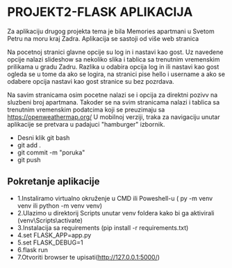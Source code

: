 # PROJEKT2-FLASK APLIKACIJA

Za aplikaciju drugog projekta tema je bila Memories apartmani u Svetom Petru na moru kraj Zadra.
Aplikacija se sastoji od više web stranica 

Na pocetnoj stranici glavne opcije su log in i nastavi kao gost.
Uz navedene opcije nalazi slideshow sa nekoliko slika i tablica sa trenutnim vremenskim prilikama u gradu Zadru.
Razlika u odabira opcija log in ili nastavi kao gost ogleda se u tome da ako se logira, na stranici pise 
hello i username a ako se odabere opcija nastavi kao gost stranice su bez pozrdava.

Na savim stranicama osim pocetne nalazi se i opcija za direktni pozivv na sluzbeni broj apartmana.
Takoder se na svim stranicama nalazi i tablica sa trenutnim vremenskim podatcima koji se preuzimaju sa https://openweathermap.org/
U mobilnoj verziji, traka za navigaciju unutar aplikacije se pretvara u padajuci "hamburger" izbornik.

- Desni klik git bash
- git add .
- git commit -m "poruka"
- git push

## Pokretanje aplikacije

- 1.Instaliramo virtualno okruženje u CMD ili Poweshell-u ( py -m venv venv ili python -m venv venv)
- 2.Ulazimo u direktorij Scripts unutar venv foldera kako bi ga aktivirali (venv\Scripts\activate)
- 3.Instalacija sa requirements (pip install -r requirements.txt)<br>
- 4.set FLASK_APP=app.py<br>
- 5.set FLASK_DEBUG=1<br>
- 6.flask run<br>
- 7.Otvoriti browser te upisati(http://127.0.0.1:5000/)
